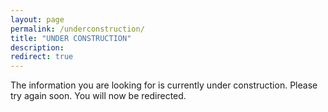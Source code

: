 ```yaml
---
layout: page
permalink: /underconstruction/
title: "UNDER CONSTRUCTION"
description:
redirect: true
---
```


The information you are looking for is currently under construction. Please try again soon. You will now be redirected.